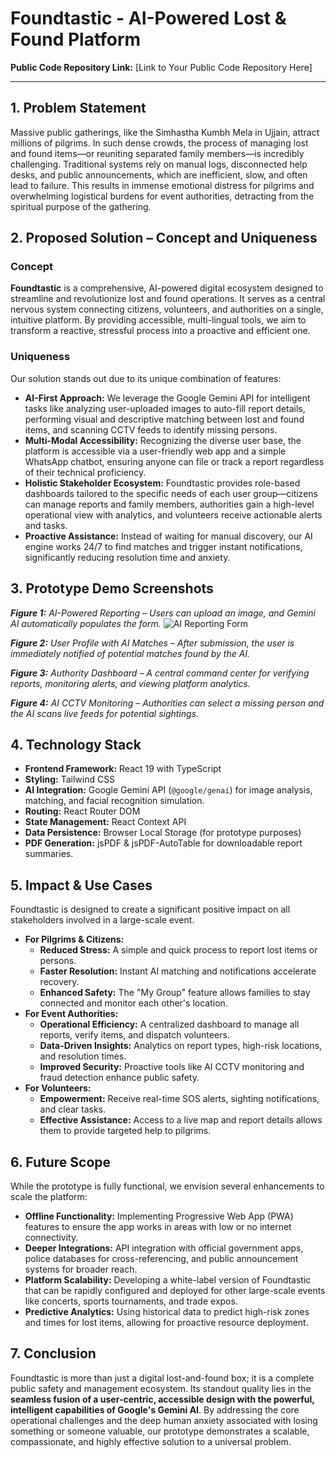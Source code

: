 # Foundtastic - AI-Powered Lost & Found Platform

**Public Code Repository Link:** [Link to Your Public Code Repository Here]

---

## 1. Problem Statement

Massive public gatherings, like the Simhastha Kumbh Mela in Ujjain, attract millions of pilgrims. In such dense crowds, the process of managing lost and found items—or reuniting separated family members—is incredibly challenging. Traditional systems rely on manual logs, disconnected help desks, and public announcements, which are inefficient, slow, and often lead to failure. This results in immense emotional distress for pilgrims and overwhelming logistical burdens for event authorities, detracting from the spiritual purpose of the gathering.

## 2. Proposed Solution – Concept and Uniqueness

### Concept
**Foundtastic** is a comprehensive, AI-powered digital ecosystem designed to streamline and revolutionize lost and found operations. It serves as a central nervous system connecting citizens, volunteers, and authorities on a single, intuitive platform. By providing accessible, multi-lingual tools, we aim to transform a reactive, stressful process into a proactive and efficient one.

### Uniqueness
Our solution stands out due to its unique combination of features:
*   **AI-First Approach:** We leverage the Google Gemini API for intelligent tasks like analyzing user-uploaded images to auto-fill report details, performing visual and descriptive matching between lost and found items, and scanning CCTV feeds to identify missing persons.
*   **Multi-Modal Accessibility:** Recognizing the diverse user base, the platform is accessible via a user-friendly web app and a simple WhatsApp chatbot, ensuring anyone can file or track a report regardless of their technical proficiency.
*   **Holistic Stakeholder Ecosystem:** Foundtastic provides role-based dashboards tailored to the specific needs of each user group—citizens can manage reports and family members, authorities gain a high-level operational view with analytics, and volunteers receive actionable alerts and tasks.
*   **Proactive Assistance:** Instead of waiting for manual discovery, our AI engine works 24/7 to find matches and trigger instant notifications, significantly reducing resolution time and anxiety.

## 3. Prototype Demo Screenshots

_**Figure 1:** AI-Powered Reporting – Users can upload an image, and Gemini AI automatically populates the form._
![AI Reporting Form](https://i.imgur.com/rL4YJ2s.png)

_**Figure 2:** User Profile with AI Matches – After submission, the user is immediately notified of potential matches found by the AI._


_**Figure 3:** Authority Dashboard – A central command center for verifying reports, monitoring alerts, and viewing platform analytics._


_**Figure 4:** AI CCTV Monitoring – Authorities can select a missing person and the AI scans live feeds for potential sightings._


## 4. Technology Stack

*   **Frontend Framework:** React 19 with TypeScript
*   **Styling:** Tailwind CSS
*   **AI Integration:** Google Gemini API (`@google/genai`) for image analysis, matching, and facial recognition simulation.
*   **Routing:** React Router DOM
*   **State Management:** React Context API
*   **Data Persistence:** Browser Local Storage (for prototype purposes)
*   **PDF Generation:** jsPDF & jsPDF-AutoTable for downloadable report summaries.

## 5. Impact & Use Cases

Foundtastic is designed to create a significant positive impact on all stakeholders involved in a large-scale event.

*   **For Pilgrims & Citizens:**
    *   **Reduced Stress:** A simple and quick process to report lost items or persons.
    *   **Faster Resolution:** Instant AI matching and notifications accelerate recovery.
    *   **Enhanced Safety:** The "My Group" feature allows families to stay connected and monitor each other's location.
*   **For Event Authorities:**
    *   **Operational Efficiency:** A centralized dashboard to manage all reports, verify items, and dispatch volunteers.
    *   **Data-Driven Insights:** Analytics on report types, high-risk locations, and resolution times.
    *   **Improved Security:** Proactive tools like AI CCTV monitoring and fraud detection enhance public safety.
*   **For Volunteers:**
    *   **Empowerment:** Receive real-time SOS alerts, sighting notifications, and clear tasks.
    *   **Effective Assistance:** Access to a live map and report details allows them to provide targeted help to pilgrims.

## 6. Future Scope

While the prototype is fully functional, we envision several enhancements to scale the platform:

*   **Offline Functionality:** Implementing Progressive Web App (PWA) features to ensure the app works in areas with low or no internet connectivity.
*   **Deeper Integrations:** API integration with official government apps, police databases for cross-referencing, and public announcement systems for broader reach.
*   **Platform Scalability:** Developing a white-label version of Foundtastic that can be rapidly configured and deployed for other large-scale events like concerts, sports tournaments, and trade expos.
*   **Predictive Analytics:** Using historical data to predict high-risk zones and times for lost items, allowing for proactive resource deployment.

## 7. Conclusion

Foundtastic is more than just a digital lost-and-found box; it is a complete public safety and management ecosystem. Its standout quality lies in the **seamless fusion of a user-centric, accessible design with the powerful, intelligent capabilities of Google's Gemini AI**. By addressing the core operational challenges and the deep human anxiety associated with losing something or someone valuable, our prototype demonstrates a scalable, compassionate, and highly effective solution to a universal problem.
